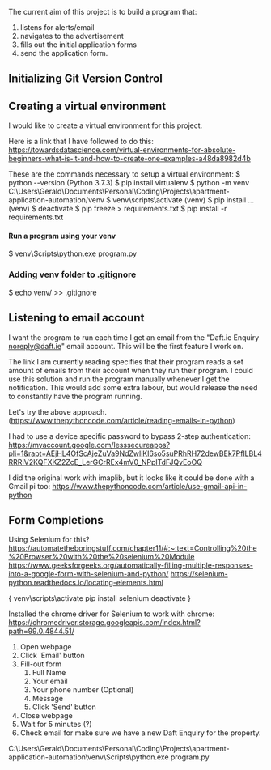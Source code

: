 The current aim of this project is to build a program that:
1. listens for alerts/email
1. navigates to the advertisement
1. fills out the initial application forms
1. send the application form.

## Initializing Git Version Control


## Creating a virtual environment
I would like to create a virtual environment for this project.

Here is a link that I have followed to do this: https://towardsdatascience.com/virtual-environments-for-absolute-beginners-what-is-it-and-how-to-create-one-examples-a48da8982d4b

These are the commands necessary to setup a virtual environment:
$ python --version (Python 3.7.3)
$ pip install virtualenv
$ python -m venv C:\Users\Gerald\Documents\Personal\Coding\Projects\apartment-application-automation/venv
$ venv\scripts\activate
(venv) $ pip install ...
(venv) $ deactivate
$ pip freeze > requirements.txt
$ pip install -r requirements.txt

#### Run a program using your venv
$ venv\Scripts\python.exe program.py

### Adding venv folder to .gitignore
$ echo venv/ >> .gitignore

## Listening to email account
I want the program to run each time I get an email from the "Daft.ie Enquiry <noreply@daft.ie>" email account. This will be the first feature I work on.

The link I am currently reading specifies that their program reads a set amount of emails from their account when they run their program. I could use this solution and run the program manually whenever I get the notification. This would add some extra labour, but would release the need to constantly have the program running.

Let's try the above approach. (https://www.thepythoncode.com/article/reading-emails-in-python)

I had to use a device specific password to bypass 2-step authentication: https://myaccount.google.com/lesssecureapps?pli=1&rapt=AEjHL4OfScAjeZuVa9NdZwliKl6so5suPRhRH72dewBEk7PflLBL4RRRIV2KQFXKZ2ZcE_LerGCrREx4mV0_NPplTdFJQvEoOQ

I did the original work with imaplib, but it looks like it could be done with a Gmail pi too: https://www.thepythoncode.com/article/use-gmail-api-in-python

## Form Completions

Using Selenium for this? https://automatetheboringstuff.com/chapter11/#:~:text=Controlling%20the%20Browser%20with%20the%20selenium%20Module
https://www.geeksforgeeks.org/automatically-filling-multiple-responses-into-a-google-form-with-selenium-and-python/
https://selenium-python.readthedocs.io/locating-elements.html

{
    venv\scripts\activate
    pip install selenium
    deactivate
}

Installed the chrome driver for Selenium to work with chrome: https://chromedriver.storage.googleapis.com/index.html?path=99.0.4844.51/
1. Open webpage
1. Click 'Email' button
1. Fill-out form
    1. Full Name
    1. Your email
    1. Your phone number (Optional)
    1. Message
    1. Click 'Send' button
1. Close webpage
1. Wait for 5 minutes (?)
1. Check email for make sure we have a new Daft Enquiry for the property.

C:\Users\Gerald\Documents\Personal\Coding\Projects\apartment-application-automation\venv\Scripts\python.exe program.py